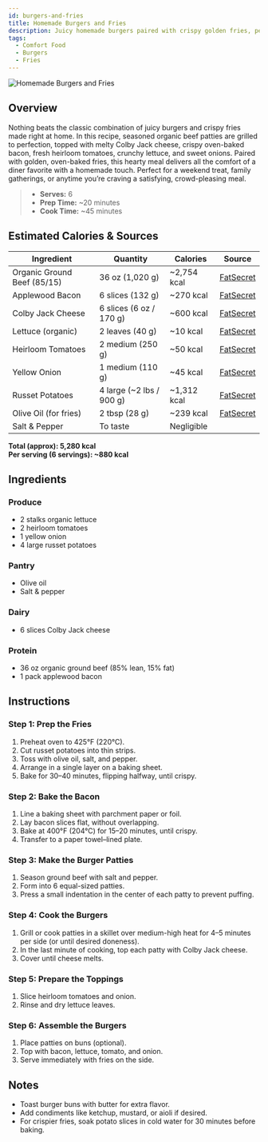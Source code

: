 ```yaml
---
id: burgers-and-fries
title: Homemade Burgers and Fries
description: Juicy homemade burgers paired with crispy golden fries, perfect for a comforting and hearty meal.
tags:
  - Comfort Food
  - Burgers
  - Fries
---
```


![Homemade Burgers and Fries](/img/comfort_food/burgers_and_fries/cover.png)

## Overview

Nothing beats the classic combination of juicy burgers and crispy fries made right at home. In this recipe, seasoned organic beef patties are grilled to perfection, topped with melty Colby Jack cheese, crispy oven-baked bacon, fresh heirloom tomatoes, crunchy lettuce, and sweet onions. Paired with golden, oven-baked fries, this hearty meal delivers all the comfort of a diner favorite with a homemade touch. Perfect for a weekend treat, family gatherings, or anytime you’re craving a satisfying, crowd-pleasing meal.

> - **Serves:** 6
> - **Prep Time:** ~20 minutes
> - **Cook Time:** ~45 minutes

## Estimated Calories & Sources

| **Ingredient**              | **Quantity**             | **Calories** | **Source**                                                                                                       |
| --------------------------- | ------------------------ | ------------ | ---------------------------------------------------------------------------------------------------------------- |
| Organic Ground Beef (85/15) | 36 oz (1,020 g)          | ~2,754 kcal  | [FatSecret](https://www.fatsecret.com/calories-nutrition/usda/ground-beef-85-lean-15-fat-cooked?portionid=51710) |
| Applewood Bacon             | 6 slices (132 g)         | ~270 kcal    | [FatSecret](https://www.fatsecret.com/calories-nutrition/generic/bacon-cooked?portionid=27677)                   |
| Colby Jack Cheese           | 6 slices (6 oz / 170 g)  | ~600 kcal    | [FatSecret](https://www.fatsecret.com/calories-nutrition/generic/colby-jack-cheese?portionid=29181)              |
| Lettuce (organic)           | 2 leaves (40 g)          | ~10 kcal     | [FatSecret](https://www.fatsecret.com/calories-nutrition/usda/lettuce?portionid=34180)                           |
| Heirloom Tomatoes           | 2 medium (250 g)         | ~50 kcal     | [FatSecret](https://www.fatsecret.com/calories-nutrition/generic/tomato-heirloom?portionid=4758473)              |
| Yellow Onion                | 1 medium (110 g)         | ~45 kcal     | [FatSecret](https://www.fatsecret.com/calories-nutrition/usda/onions?portionid=34187)                            |
| Russet Potatoes             | 4 large (~2 lbs / 900 g) | ~1,312 kcal  | [FatSecret](https://www.fatsecret.com/calories-nutrition/usda/potatoes-russet?portionid=34088)                   |
| Olive Oil (for fries)       | 2 tbsp (28 g)            | ~239 kcal    | [FatSecret](https://www.fatsecret.com/calories-nutrition/generic/olive-oil?portionid=29339)                      |
| Salt & Pepper               | To taste                 | Negligible   |                                                                                                                  |

**Total (approx): 5,280 kcal**  
**Per serving (6 servings): ~880 kcal**

## Ingredients

### Produce

- 2 stalks organic lettuce
- 2 heirloom tomatoes
- 1 yellow onion
- 4 large russet potatoes

### Pantry

- Olive oil
- Salt & pepper

### Dairy

- 6 slices Colby Jack cheese

### Protein

- 36 oz organic ground beef (85% lean, 15% fat)
- 1 pack applewood bacon

## Instructions

### Step 1: Prep the Fries

1. Preheat oven to 425°F (220°C).
2. Cut russet potatoes into thin strips.
3. Toss with olive oil, salt, and pepper.
4. Arrange in a single layer on a baking sheet.
5. Bake for 30–40 minutes, flipping halfway, until crispy.

### Step 2: Bake the Bacon

1. Line a baking sheet with parchment paper or foil.
2. Lay bacon slices flat, without overlapping.
3. Bake at 400°F (204°C) for 15–20 minutes, until crispy.
4. Transfer to a paper towel–lined plate.

### Step 3: Make the Burger Patties

1. Season ground beef with salt and pepper.
2. Form into 6 equal-sized patties.
3. Press a small indentation in the center of each patty to prevent puffing.

### Step 4: Cook the Burgers

1. Grill or cook patties in a skillet over medium-high heat for 4–5 minutes per side (or until desired doneness).
2. In the last minute of cooking, top each patty with Colby Jack cheese.
3. Cover until cheese melts.

### Step 5: Prepare the Toppings

1. Slice heirloom tomatoes and onion.
2. Rinse and dry lettuce leaves.

### Step 6: Assemble the Burgers

1. Place patties on buns (optional).
2. Top with bacon, lettuce, tomato, and onion.
3. Serve immediately with fries on the side.

## Notes

- Toast burger buns with butter for extra flavor.
- Add condiments like ketchup, mustard, or aioli if desired.
- For crispier fries, soak potato slices in cold water for 30 minutes before baking.
